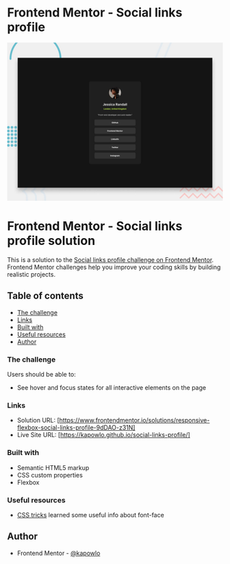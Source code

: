 # Frontend Mentor - Social links profile

![Design preview for the Social links profile coding challenge](./preview.jpg)

# Frontend Mentor - Social links profile solution

This is a solution to the [Social links profile challenge on Frontend Mentor](https://www.frontendmentor.io/challenges/social-links-profile-UG32l9m6dQ). Frontend Mentor challenges help you improve your coding skills by building realistic projects.

## Table of contents

- [The challenge](#the-challenge)
- [Links](#links)
- [Built with](#built-with)
- [Useful resources](#useful-resources)
- [Author](#author)

### The challenge

Users should be able to:

- See hover and focus states for all interactive elements on the page

### Links

- Solution URL: [https://www.frontendmentor.io/solutions/responsive-flexbox-social-links-profile-9dDAO-z31N]
- Live Site URL: [https://kapowlo.github.io/social-links-profile/]

### Built with

- Semantic HTML5 markup
- CSS custom properties
- Flexbox

### Useful resources

- [CSS tricks](https://css-tricks.com/snippets/css/using-font-face-in-css/) learned some useful info about font-face

## Author

- Frontend Mentor - [@kapowlo](https://www.frontendmentor.io/home)
